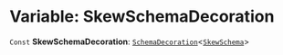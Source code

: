 # Variable: SkewSchemaDecoration

`Const` **SkewSchemaDecoration**: [`SchemaDecoration`](/en/auto-docs/editor/interfaces/SchemaDecoration-1.md)<[`SkewSchema`](/en/auto-docs/editor/interfaces/SkewSchema.md)>
